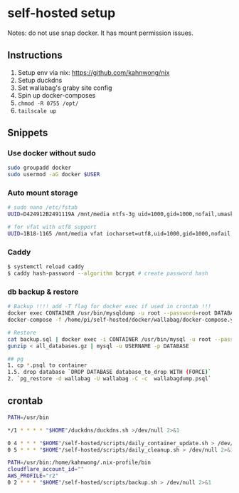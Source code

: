 # self-hosted setup

Notes: do not use snap docker. It has mount permission issues.

## Instructions

1. Setup env via nix: <https://github.com/kahnwong/nix>
2. Setup duckdns
3. Set wallabag's graby site config
4. Spin up docker-composes
5. `chmod -R 0755 /opt/`
6. `tailscale up`

## Snippets

### Use docker without sudo

```bash
sudo groupadd docker
sudo usermod -aG docker $USER
```

### Auto mount storage

```bash
# sudo nano /etc/fstab
UUID=D424912B2491119A /mnt/media ntfs-3g uid=1000,gid=1000,nofail,umask=0 0 0

# for vfat with utf8 support
UUID=1B18-1165 /mnt/media vfat iocharset=utf8,uid=1000,gid=1000,nofail,umask=0 0 0
```

### Caddy

```bash
$ systemctl reload caddy
$ caddy hash-password --algorithm bcrypt # create password hash
```

### db backup & restore

```bash
# Backup !!!! add -T flag for docker exec if used in crontab !!!
docker exec CONTAINER /usr/bin/mysqldump -u root --password=root DATABASE > backup.sql
docker-compose -f /home/pi/self-hosted/docker/wallabag/docker-compose.yml exec db pg_dump -Fc -c -U wallabag > $home_dir"/"$wallabag_sqldump_filename

# Restore
cat backup.sql | docker exec -i CONTAINER /usr/bin/mysql -u root --password=root DATABASE
gunzip < all_databases.gz | mysql -u USERNAME -p DATABASE

## pg
1. cp *.psql to container
1.5. drop database `DROP DATABASE database_to_drop WITH (FORCE)`
2. `pg_restore -d wallabag -U wallabag -C -c  wallabagdump.psql`
```

## crontab

```bash
PATH=/usr/bin

*/1 * * * * "$HOME"/duckdns/duckdns.sh >/dev/null 2>&1

0 4 * * * "$HOME"/self-hosted/scripts/daily_container_update.sh > /dev/null 2>&1
0 5 * * * "$HOME"/self-hosted/scripts/daily_cleanup.sh > /dev/null 2>&1

PATH=/usr/bin:/home/kahnwong/.nix-profile/bin
cloudflare_account_id=""
AWS_PROFILE="r2"
0 2 * * * "$HOME"/self-hosted/scripts/backup.sh > /dev/null 2>&1
```
